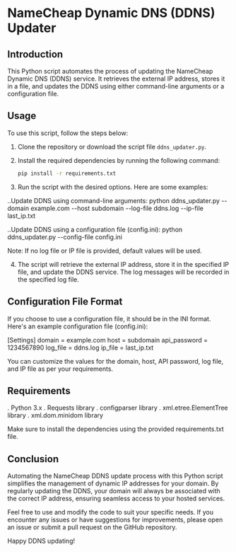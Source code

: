 # NameCheap Dynamic DNS (DDNS) Updater

## Introduction
This Python script automates the process of updating the NameCheap Dynamic DNS (DDNS) service. It retrieves the external IP address, stores it in a file, and updates the DDNS using either command-line arguments or a configuration file.

## Usage
To use this script, follow the steps below:

1. Clone the repository or download the script file `ddns_updater.py`.

2. Install the required dependencies by running the following command:
   ```bash
   pip install -r requirements.txt

3. Run the script with the desired options. Here are some examples:

..Update DDNS using command-line arguments:
  python ddns_updater.py --domain example.com --host subdomain --log-file ddns.log --ip-file last_ip.txt

..Update DDNS using a configuration file (config.ini):
  python ddns_updater.py --config-file config.ini

Note: If no log file or IP file is provided, default values will be used.

4. The script will retrieve the external IP address, store it in the specified IP file, and update the 
DDNS service. The log messages will be recorded in the specified log file.

## Configuration File Format
If you choose to use a configuration file, it should be in the INI format. Here's an example configuration file (config.ini):

[Settings]
domain = example.com
host = subdomain
api_password = 1234567890
log_file = ddns.log
ip_file = last_ip.txt

You can customize the values for the domain, host, API password, log file, and IP file as per your requirements.

## Requirements
. Python 3.x
. Requests library
. configparser library
. xml.etree.ElementTree library
. xml.dom.minidom library

Make sure to install the dependencies using the provided requirements.txt file.

## Conclusion
Automating the NameCheap DDNS update process with this Python script simplifies the management of dynamic IP addresses for your domain. By regularly updating the DDNS, your domain will always be associated with the correct IP address, ensuring seamless access to your hosted services.

Feel free to use and modify the code to suit your specific needs. If you encounter any issues or have suggestions for improvements, please open an issue or submit a pull request on the GitHub repository.

Happy DDNS updating!
